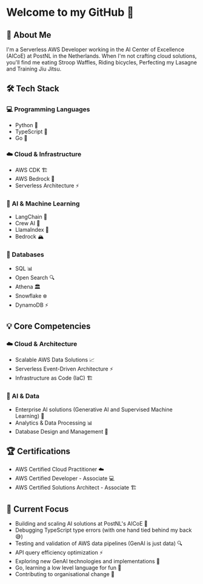 # Welcome to my GitHub 👋

## 🎯 About Me
I'm a Serverless AWS Developer working in the AI Center of Excellence (AICoE) at PostNL in the Netherlands. When I'm not crafting cloud solutions, you'll find me eating Stroop Waffles, Riding bicycles, Perfecting my Lasagne and Training Jiu Jitsu.

## 🛠️ Tech Stack

### 💻 Programming Languages
* Python 🐍
* TypeScript 📘
* Go 🦫

### ☁️ Cloud & Infrastructure
* AWS CDK 🏗️
* AWS Bedrock 🤖
* Serverless Architecture ⚡

### 🤖 AI & Machine Learning
* LangChain 🔗
* Crew AI 👥
* LlamaIndex 🦙
* Bedrock 🏔️

### 💾 Databases
* SQL 📊
* Open Search 🔍
* Athena 🏛️
* Snowflake ❄️
* DynamoDB ⚡

## 💡 Core Competencies

### ☁️ Cloud & Architecture
* Scalable AWS Data Solutions 📈
* Serverless Event-Driven Architecture ⚡
* Infrastructure as Code (IaC) 🏗️

### 🤖 AI & Data
* Enterprise AI solutions (Generative AI and Supervised Machine Learning) 🧠
* Analytics & Data Processing 📊
* Database Design and Management 💾

## 🏆 Certifications
* AWS Certified Cloud Practitioner ☁️
* AWS Certified Developer - Associate 💻
* AWS Certified Solutions Architect - Associate 🏗️

## 🌱 Current Focus

* Building and scaling AI solutions at PostNL's AICoE 🤖
* Debugging TypeScript type errors (with one hand tied behind my back 😅)
* Testing and validation of AWS data pipelines (GenAI is just data) 🔍
* API query efficiency optimization ⚡
* Exploring new GenAI technologies and implementations 🚀
* Go, learning a low level language for fun 🦫
* Contributing to organisational change 🌱

